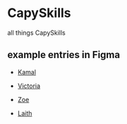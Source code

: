 # CapySkills
all things CapySkills

## example entries in Figma
 - [Kamal ](https://www.figma.com/design/2lkDk5aFuyibgV3TetuDPy/project-1?node-id=0-1&p=f&t=IOIwPao5jrYeY9pa-0)

 - [Victoria ](https://www.figma.com/board/aYkGb8BuDLgBk20NbDtIj6/SPA--Moodboard-and-Wireframe?node-id=0-1&p=f&t=0mwrW9hzF5EoeTTF-0)

 - [Zoe ](https://www.figma.com/design/2IXPxwrYCtRH0T7KcuJTEH/SPA-layout-and-moodboard?node-id=20-40&p=f&t=vGAgnkFbxBi2Xmrf-0)

 - [Laith ](https://www.figma.com/design/WilxbvNhVxfr3DZ3SCkOQN/Project-SPA?node-id=0-1&p=f&t=4pya1an9tnCiCVBH-0)
